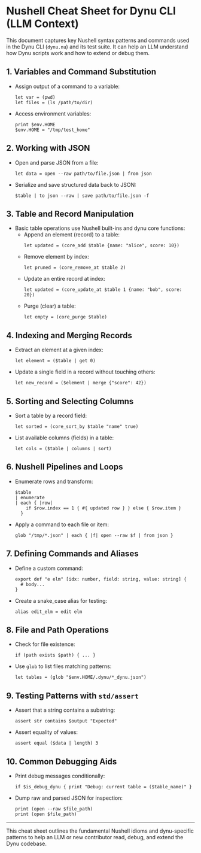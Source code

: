 # Nushell Cheat Sheet for Dynu CLI (LLM Context)

This document captures key Nushell syntax patterns and commands used in the Dynu CLI (`dynu.nu`) and its test suite. It can help an LLM understand how Dynu scripts work and how to extend or debug them.

## 1. Variables and Command Substitution
- Assign output of a command to a variable:
  ```nu
  let var = (pwd)
  let files = (ls /path/to/dir)
  ```
- Access environment variables:
  ```nu
  print $env.HOME
  $env.HOME = "/tmp/test_home"
  ```

## 2. Working with JSON
- Open and parse JSON from a file:
  ```nu
  let data = open --raw path/to/file.json | from json
  ```
- Serialize and save structured data back to JSON:
  ```nu
  $table | to json --raw | save path/to/file.json -f
  ```

## 3. Table and Record Manipulation
- Basic table operations use Nushell built-ins and dynu core functions:
  - Append an element (record) to a table:
    ```nu
    let updated = (core_add $table {name: "alice", score: 10})
    ```
  - Remove element by index:
    ```nu
    let pruned = (core_remove_at $table 2)
    ```
  - Update an entire record at index:
    ```nu
    let updated = (core_update_at $table 1 {name: "bob", score: 20})
    ```
  - Purge (clear) a table:
    ```nu
    let empty = (core_purge $table)
    ```

## 4. Indexing and Merging Records
- Extract an element at a given index:
  ```nu
  let element = ($table | get 0)
  ```
- Update a single field in a record without touching others:
  ```nu
  let new_record = ($element | merge {"score": 42})
  ```

## 5. Sorting and Selecting Columns
- Sort a table by a record field:
  ```nu
  let sorted = (core_sort_by $table "name" true)
  ```
- List available columns (fields) in a table:
  ```nu
  let cols = ($table | columns | sort)
  ```

## 6. Nushell Pipelines and Loops
- Enumerate rows and transform:
  ```nu
  $table
  | enumerate
  | each { |row|
      if $row.index == 1 { #{ updated row } } else { $row.item }
    }
  ```
- Apply a command to each file or item:
  ```nu
  glob "/tmp/*.json" | each { |f| open --raw $f | from json }
  ```

## 7. Defining Commands and Aliases
- Define a custom command:
  ```nu
  export def "e elm" [idx: number, field: string, value: string] {
    # body...
  }
  ```
- Create a snake_case alias for testing:
  ```nu
  alias edit_elm = edit elm
  ```

## 8. File and Path Operations
- Check for file existence:
  ```nu
  if (path exists $path) { ... }
  ```
- Use `glob` to list files matching patterns:
  ```nu
  let tables = (glob "$env.HOME/.dynu/*_dynu.json")
  ```

## 9. Testing Patterns with `std/assert`
- Assert that a string contains a substring:
  ```nu
  assert str contains $output "Expected"
  ```
- Assert equality of values:
  ```nu
  assert equal ($data | length) 3
  ```

## 10. Common Debugging Aids
- Print debug messages conditionally:
  ```nu
  if $is_debug_dynu { print "Debug: current table = ($table_name)" }
  ```
- Dump raw and parsed JSON for inspection:
  ```nu
  print (open --raw $file_path)
  print (open $file_path)
  ```

---
This cheat sheet outlines the fundamental Nushell idioms and dynu-specific patterns to help an LLM or new contributor read, debug, and extend the Dynu codebase.
